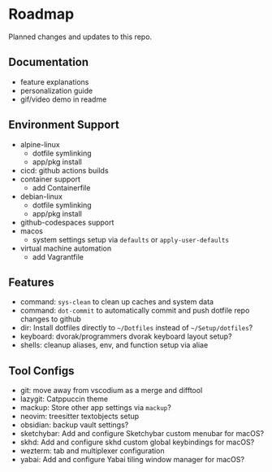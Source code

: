 # Roadmap

Planned changes and updates to this repo.

## Documentation

- feature explanations
- personalization guide
- gif/video demo in readme

## Environment Support

- alpine-linux
  - dotfile symlinking
  - app/pkg install
- cicd: github actions builds
- container support
  - add Containerfile
- debian-linux
  - dotfile symlinking
  - app/pkg install
- github-codespaces support
- macos
  - system settings setup via `defaults` or `apply-user-defaults`
- virtual machine automation
  - add Vagrantfile

## Features

- command: `sys-clean` to clean up caches and system data
- command: `dot-commit` to automatically commit and push dotfile repo changes to
  github
- dir: Install dotfiles directly to `~/Dotfiles` instead of `~/Setup/dotfiles`?
- keyboard: dvorak/programmers dvorak keyboard layout setup?
- shells: cleanup aliases, env, and function setup via aliae

## Tool Configs

- git: move away from vscodium as a merge and difftool
- lazygit: Catppuccin theme
- mackup: Store other app settings via `mackup`?
- neovim: treesitter textobjects setup
- obsidian: backup vault settings?
- sketchybar: Add and configure Sketchybar custom menubar for macOS?
- skhd: Add and configure skhd custom global keybindings for macOS?
- wezterm: tab and multiplexer configuration
- yabai: Add and configure Yabai tiling window manager for macOS?
